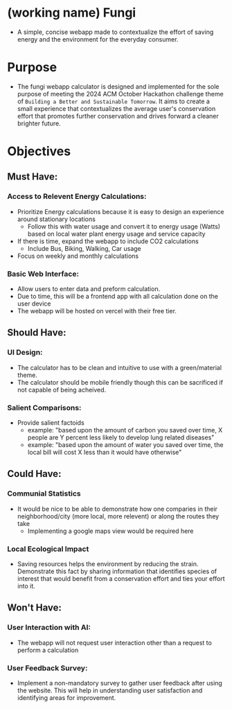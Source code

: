 #  (working name) Fungi

- A simple, concise webapp made to contextualize the effort of saving energy and the environment for the everyday consumer.

# Purpose

- The fungi webapp calculator is designed and implemented for the sole purpose of meeting the 2024 ACM October Hackathon challenge theme of `Building a Better and Sustainable Tomorrow`. It aims to create a small experience that contextualizes the average user's conservation effort that promotes further conservation and drives forward a cleaner brighter future.

# Objectives

## Must Have:

### Access to Relevent Energy Calculations:

- Prioritize Energy calculations because it is easy to design an experience around stationary locations
    - Follow this with water usage and convert it to energy usage (Watts) based on local water plant energy usage and service capacity
- If there is time, expand the webapp to include CO2 calculations
    - Include Bus, Biking, Walking, Car usage
- Focus on weekly and monthly calculations


### Basic Web Interface:

- Allow users to enter data and preform calculation.
- Due to time, this will be a frontend app with all calculation done on the user device
- The webapp will be hosted on vercel with their free tier.

## Should Have:

### UI Design:

- The calculator has to be clean and intuitive to use with a green/material theme.
- The calculator should be mobile friendly though this can be sacrificed if not capable of being acheived.

### Salient Comparisons:

- Provide salient factoids
    - example: "based upon the amount of carbon you saved over time, X people are Y percent less likely to develop lung related diseases"
    - example: "based upon the amount of water you saved over time, the local bill will cost X less than it would have otherwise"

## Could Have:

### Communial Statistics

- It would be nice to be able to demonstrate how one comparies in their neighborhood/city (more local, more relevent) or along the routes they take
    - Implementing a google maps view would be required here

### Local Ecological Impact

- Saving resources helps the environment by reducing the strain. Demonstrate this fact by sharing information that identifies species of interest that would benefit from a conservation effort and ties your effort into it.

## Won't Have:

### User Interaction with AI:

- The webapp will not request user interaction other than a request to perform a calculation

### User Feedback Survey:

- Implement a non-mandatory survey to gather user feedback after using the website. This will help in understanding user satisfaction and identifying areas for improvement.

